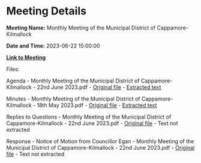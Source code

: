 # Meeting Details

**Meeting Name:** Monthly Meeting of the Municipal District of Cappamore-Kilmallock

**Date and Time:** 2023-06-22 15:00:00

**[Link to Meeting](https://www.limerick.ie/council/whats-on/monthly-meeting-of-the-municipal-district-of-cappamore-kilmallock-4)**

Files: 

Agenda - Monthly Meeting of the Municipal District of Cappamore-Kilmallock - 22nd June 2023.pdf - [Original file](https://www.limerick.ie/sites/default/files/media/documents/2023-06/01-Agenda-Monthly-Meeting-of-the-Municipal-District-of-Cappamore-Kilmallock-22nd-June-2023.pdf) - [Extracted text](./Agenda%20-%20Monthly%20Meeting%20of%20the%20Municipal%20District%20of%20Cappamore-Kilmallock%20-%2022nd%20June%202023.md)

Minutes - Monthly Meeting of the Municipal District of Cappamore-Kilmallock - 18th May 2023.pdf - [Original file](https://www.limerick.ie/sites/default/files/media/documents/2023-06/02-Minutes-Monthly-Meeting-of-the-Municipal-District-of-Cappamore-Kilmallock-18th-May-2023.pdf) - [Extracted text](./Minutes%20-%20Monthly%20Meeting%20of%20the%20Municipal%20District%20of%20Cappamore-Kilmallock%20-%2018th%20May%202023.md)

Replies to Questions - Monthly Meeting of the Municipal District of Cappamore-Kilmallock - 22nd June 2023.pdf - [Original file](https://www.limerick.ie/sites/default/files/media/documents/2023-06/Replies-to-Questions-Monthly-Meeting-of-the-Municipal-District-of-Cappamore-Kilmallock-22nd-June-2023.pdf) - Text not extracted

Response - Notice of Motion from Councillor Egan - Monthly Meeting of the Municipal District of Cappamore-Kilmallock - 22nd June 2023.pdf - [Original file](https://www.limerick.ie/sites/default/files/media/documents/2023-06/Response-Notice-of-Motion-from-Councillor-Egan-Monthly-Meeting-of-the-Municipal-District-of-Cappamore-Kilmallock-22nd-June-2023.pdf) - Text not extracted


